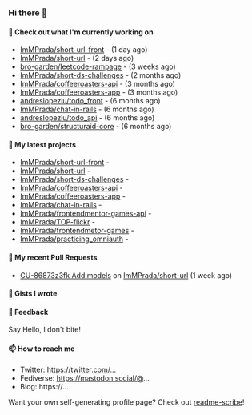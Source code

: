 ### Hi there 👋

#### 👷 Check out what I'm currently working on

- [ImMPrada/short-url-front](https://github.com/ImMPrada/short-url-front) -  (1 day ago)
- [ImMPrada/short-url](https://github.com/ImMPrada/short-url) -  (2 days ago)
- [bro-garden/leetcode-rampage](https://github.com/bro-garden/leetcode-rampage) -  (3 weeks ago)
- [ImMPrada/short-ds-challenges](https://github.com/ImMPrada/short-ds-challenges) -  (2 months ago)
- [ImMPrada/coffeeroasters-api](https://github.com/ImMPrada/coffeeroasters-api) -  (3 months ago)
- [ImMPrada/coffeeroasters-app](https://github.com/ImMPrada/coffeeroasters-app) -  (3 months ago)
- [andreslopezlu/todo_front](https://github.com/andreslopezlu/todo_front) -  (6 months ago)
- [ImMPrada/chat-in-rails](https://github.com/ImMPrada/chat-in-rails) -  (6 months ago)
- [andreslopezlu/todo_api](https://github.com/andreslopezlu/todo_api) -  (6 months ago)
- [bro-garden/structuraid-core](https://github.com/bro-garden/structuraid-core) -  (6 months ago)

#### 🌱 My latest projects

- [ImMPrada/short-url-front](https://github.com/ImMPrada/short-url-front) - 
- [ImMPrada/short-url](https://github.com/ImMPrada/short-url) - 
- [ImMPrada/short-ds-challenges](https://github.com/ImMPrada/short-ds-challenges) - 
- [ImMPrada/coffeeroasters-api](https://github.com/ImMPrada/coffeeroasters-api) - 
- [ImMPrada/coffeeroasters-app](https://github.com/ImMPrada/coffeeroasters-app) - 
- [ImMPrada/chat-in-rails](https://github.com/ImMPrada/chat-in-rails) - 
- [ImMPrada/frontendmentor-games-api](https://github.com/ImMPrada/frontendmentor-games-api) - 
- [ImMPrada/TOP-flickr](https://github.com/ImMPrada/TOP-flickr) - 
- [ImMPrada/frontendmetor-games](https://github.com/ImMPrada/frontendmetor-games) - 
- [ImMPrada/practicing_omniauth](https://github.com/ImMPrada/practicing_omniauth) - 

#### 🔨 My recent Pull Requests

- [CU-86873z3fk Add models](https://github.com/ImMPrada/short-url/pull/1) on [ImMPrada/short-url](https://github.com/ImMPrada/short-url) (1 week ago)

#### 📓 Gists I wrote



#### 💬 Feedback

Say Hello, I don't bite!

#### 📫 How to reach me

- Twitter: https://twitter.com/...
- Fediverse: https://mastodon.social/@...
- Blog: https://...

Want your own self-generating profile page? Check out [readme-scribe](https://github.com/muesli/readme-scribe)!

